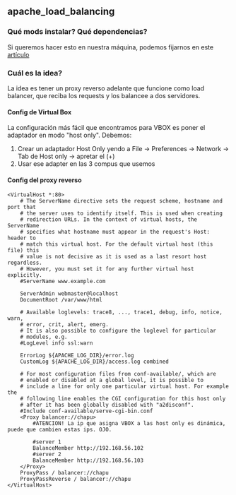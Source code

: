 ## apache_load_balancing

### Qué mods instalar? Qué dependencias?

Si queremos hacer esto en nuestra máquina, podemos fijarnos en este [artículo](https://www.digitalocean.com/community/tutorials/how-to-use-apache-http-server-as-reverse-proxy-using-mod_proxy-extension)

### Cuál es la idea?

La idea es tener un proxy reverso adelante que funcione como load balancer, que reciba los requests y los balancee a dos servidores.

#### Config de Virtual Box
La configuración más fácil que encontramos para VBOX es poner el adaptador en modo "host only". Debemos:

1. Crear un adaptador Host Only yendo a File -> Preferences -> Network -> Tab de Host only -> apretar el (+)
2. Usar ese adapter en las 3 compus que usemos

#### Config del proxy reverso

```
<VirtualHost *:80>
	# The ServerName directive sets the request scheme, hostname and port that
	# the server uses to identify itself. This is used when creating
	# redirection URLs. In the context of virtual hosts, the ServerName
	# specifies what hostname must appear in the request's Host: header to
	# match this virtual host. For the default virtual host (this file) this
	# value is not decisive as it is used as a last resort host regardless.
	# However, you must set it for any further virtual host explicitly.
	#ServerName www.example.com
	
	ServerAdmin webmaster@localhost
	DocumentRoot /var/www/html

	# Available loglevels: trace8, ..., trace1, debug, info, notice, warn,
	# error, crit, alert, emerg.
	# It is also possible to configure the loglevel for particular
	# modules, e.g.
	#LogLevel info ssl:warn

	ErrorLog ${APACHE_LOG_DIR}/error.log
	CustomLog ${APACHE_LOG_DIR}/access.log combined

	# For most configuration files from conf-available/, which are
	# enabled or disabled at a global level, it is possible to
	# include a line for only one particular virtual host. For example the
	# following line enables the CGI configuration for this host only
	# after it has been globally disabled with "a2disconf".
	#Include conf-available/serve-cgi-bin.conf
	<Proxy balancer://chapu>
        #ATENCION! La ip que asigna VBOX a las host only es dinámica, puede que cambien estas ips. OJO.

        #server 1
        BalanceMember http://192.168.56.102
        #server 2
        BalanceMember http://192.168.56.103 
	</Proxy>
    ProxyPass / balancer://chapu
    ProxyPassReverse / balancer://chapu
</VirtualHost> 
```


